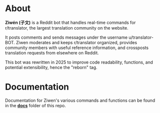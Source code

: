 # About

**Ziwén (子文)** is a Reddit bot that handles real-time commands for r/translator, the largest translation community on the website. 

It posts comments and sends messages under the username u/translator-BOT. Ziwen moderates and keeps r/translator organized, provides community members with useful reference information, and crossposts translation requests from elsewhere on Reddit.

This bot was rewritten in 2025 to improve code readability, functions, and potential extensibility, hence the "reborn" tag.

# Documentation

Documentation for Ziwen's various commands and functions can be found in the **[docs](/docs/index.md)** folder of this repo.